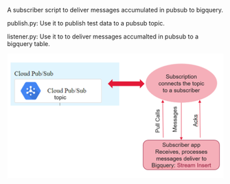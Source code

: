 
A subscriber script to deliver messages accumulated in pubsub to bigquery. 

publish.py: Use it to publish test data to a pubsub topic.

listener.py: Use it to to deliver messages accumalted in pubsub to a bigquery table.


![alt text](https://github.com/maryamhanifpour/pusub2bqlistener/blob/master/Listener.PNG)

